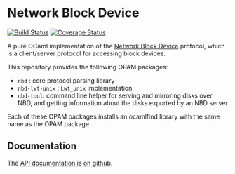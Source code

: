 Network Block Device
====================

[![Build Status](https://travis-ci.org/xapi-project/nbd.svg?branch=master)](https://travis-ci.org/xapi-project/nbd)
[![Coverage Status](https://coveralls.io/repos/xapi-project/nbd/badge.svg?branch=master)](https://coveralls.io/r/xapi-project/nbd?branch=master)

A pure OCaml implementation of the [Network Block
Device](http://en.wikipedia.org/wiki/Network_block_device) protocol, which is a
client/server protocol for accessing block devices.

This repository provides the following OPAM packages:

* `nbd` : core protocol parsing library
* `nbd-lwt-unix` : `Lwt_unix` implementation
* `nbd-tool`: command line helper for serving and mirroring disks over NBD, and
  getting information about the disks exported by an NBD server

Each of these OPAM packages installs an ocamlfind library with the same name as
the OPAM package.

Documentation
-------------

The [API documentation is on github](https://xapi-project.github.io/nbd/index.html).
